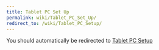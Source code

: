 ```yaml
---
title: Tablet PC Set Up
permalink: wiki/Tablet_PC_Set_Up/
redirect_to: /wiki/Tablet_PC_Setup/
---
```


You should automatically be redirected to [Tablet PC Setup](/wiki/Tablet_PC_Setup/)
